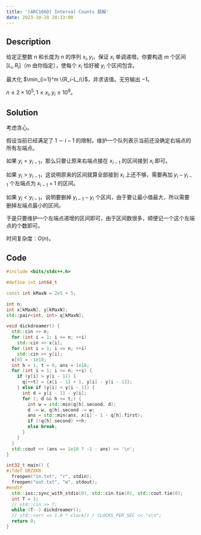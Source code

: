 ```yaml
---
title: '[ARC166D] Interval Counts 题解'
date: 2023-10-28 20:33:00
---
```


## Description

给定正整数 $n$ 和长度为 $n$ 的序列 $x_i,y_i$，保证 $x_i$ 单调递增。你要构造 $m$ 个区间 $[L_i,R_i]$（$m$ 由你指定），使每个 $x_i$ 恰好被 $y_i$ 个区间包含。

最大化 $\min_{i=1}^m \{R_i-L_i\}$，并求该值。无穷输出 $-1$。

$n\leq 2\times 10^5,1\leq x_i,y_i\leq 10^9$。

## Solution

考虑贪心。

假设当前已经满足了 $1\sim i-1$ 的限制，维护一个队列表示当前还没确定右端点的所有左端点。

如果 $y_i=y_{i-1}$，那么只要让原来右端点接在 $x_{i-1}$ 的区间接到 $x_i$ 即可。

如果 $y_i>y_{i-1}$，这说明原来的区间就算全部接到 $x_i$ 上还不够，需要再加 $y_i-y_{i-1}$ 个左端点为 $x_{i-1}+1$ 的区间。

如果 $y_i<y_{i-1}$，说明要删掉 $y_{i-1}-y_i$ 个区间，由于要让最小值最大，所以需要删掉左端点最小的区间。

于是只要维护一个左端点递增的区间即可，由于区间数很多，顺便记一个这个左端点的个数即可。

时间复杂度：$O(n)$。

## Code

```cpp
#include <bits/stdc++.h>

#define int int64_t

const int kMaxN = 2e5 + 5;

int n;
int x[kMaxN], y[kMaxN];
std::pair<int, int> q[kMaxN];

void dickdreamer() {
  std::cin >> n;
  for (int i = 1; i <= n; ++i)
    std::cin >> x[i];
  for (int i = 1; i <= n; ++i)
    std::cin >> y[i];
  x[0] = -1e18;
  int h = 1, t = 0, ans = 1e18;
  for (int i = 1; i <= n; ++i) {
    if (y[i] > y[i - 1]) {
      q[++t] = {x[i - 1] + 1, y[i] - y[i - 1]};
    } else if (y[i] < y[i - 1]) {
      int d = y[i - 1] - y[i];
      for (; d && h <= t;) {
        int w = std::min(q[h].second, d);
        d -= w, q[h].second -= w;
        ans = std::min(ans, x[i] - 1 - q[h].first);
        if (!q[h].second) ++h;
        else break;
      }
    }
  }
  std::cout << (ans == 1e18 ? -1 : ans) << '\n';
}

int32_t main() {
#ifdef ORZXKR
  freopen("in.txt", "r", stdin);
  freopen("out.txt", "w", stdout);
#endif
  std::ios::sync_with_stdio(0), std::cin.tie(0), std::cout.tie(0);
  int T = 1;
  // std::cin >> T;
  while (T--) dickdreamer();
  // std::cerr << 1.0 * clock() / CLOCKS_PER_SEC << "s\n";
  return 0;
}
```